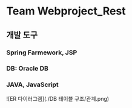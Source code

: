 # Team Webproject_Rest
## 개발 도구
### Spring Farmework, JSP
### DB: Oracle DB
### JAVA, JavaScript
![ER 다이러그램](./DB 테이블 구조/관계.png)
